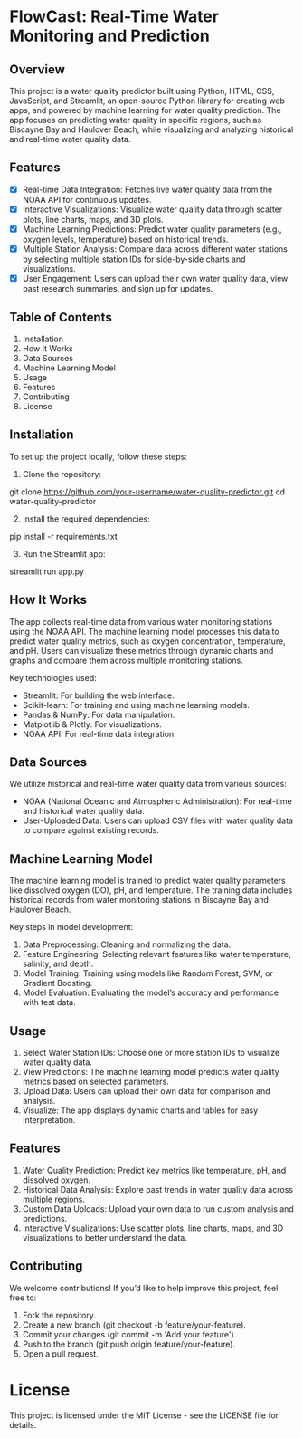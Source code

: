 # FlowCast: Real-Time Water Monitoring and Prediction

## Overview

This project is a water quality predictor built using Python, HTML, CSS, JavaScript, and Streamlit, an open-source Python library for creating web apps, and powered by machine learning for water quality prediction. The app focuses on predicting water quality in specific regions, such as Biscayne Bay and Haulover Beach, while visualizing and analyzing historical and real-time water quality data.

## Features

- [X] Real-time Data Integration: Fetches live water quality data from the NOAA API for continuous updates.
- [X] Interactive Visualizations: Visualize water quality data through scatter plots, line charts, maps, and 3D plots.
- [X] Machine Learning Predictions: Predict water quality parameters (e.g., oxygen levels, temperature) based on historical trends.
- [X] Multiple Station Analysis: Compare data across different water stations by selecting multiple station IDs for side-by-side charts and visualizations.
- [X] User Engagement: Users can upload their own water quality data, view past research summaries, and sign up for updates.

## Table of Contents

1. Installation
2. How It Works
3. Data Sources
4. Machine Learning Model
5. Usage
6. Features
7. Contributing
8. License

## Installation

To set up the project locally, follow these steps:

1. Clone the repository:

git clone https://github.com/your-username/water-quality-predictor.git
cd water-quality-predictor

2. Install the required dependencies:

pip install -r requirements.txt

3. Run the Streamlit app:

streamlit run app.py

## How It Works

The app collects real-time data from various water monitoring stations using the NOAA API. The machine learning model processes this data to predict water quality metrics, such as oxygen concentration, temperature, and pH. Users can visualize these metrics through dynamic charts and graphs and compare them across multiple monitoring stations.

Key technologies used:

- Streamlit: For building the web interface.
- Scikit-learn: For training and using machine learning models.
- Pandas & NumPy: For data manipulation.
- Matplotlib & Plotly: For visualizations.
- NOAA API: For real-time data integration.

## Data Sources

We utilize historical and real-time water quality data from various sources:

- NOAA (National Oceanic and Atmospheric Administration): For real-time and historical water quality data.
- User-Uploaded Data: Users can upload CSV files with water quality data to compare against existing records.

## Machine Learning Model

The machine learning model is trained to predict water quality parameters like dissolved oxygen (DO), pH, and temperature. The training data includes historical records from water monitoring stations in Biscayne Bay and Haulover Beach.

Key steps in model development:

1. Data Preprocessing: Cleaning and normalizing the data.
2. Feature Engineering: Selecting relevant features like water temperature, salinity, and depth.
3. Model Training: Training using models like Random Forest, SVM, or Gradient Boosting.
4. Model Evaluation: Evaluating the model’s accuracy and performance with test data.

## Usage

1. Select Water Station IDs: Choose one or more station IDs to visualize water quality data.
2. View Predictions: The machine learning model predicts water quality metrics based on selected parameters.
3. Upload Data: Users can upload their own data for comparison and analysis.
4. Visualize: The app displays dynamic charts and tables for easy interpretation.

## Features

1. Water Quality Prediction: Predict key metrics like temperature, pH, and dissolved oxygen.
2. Historical Data Analysis: Explore past trends in water quality data across multiple regions.
3. Custom Data Uploads: Upload your own data to run custom analysis and predictions.
4. Interactive Visualizations: Use scatter plots, line charts, maps, and 3D visualizations to better understand the data.

## Contributing

We welcome contributions! If you’d like to help improve this project, feel free to:

1. Fork the repository.
2. Create a new branch (git checkout -b feature/your-feature).
3. Commit your changes (git commit -m 'Add your feature').
4. Push to the branch (git push origin feature/your-feature).
5. Open a pull request.

# License

This project is licensed under the MIT License - see the LICENSE file for details.
